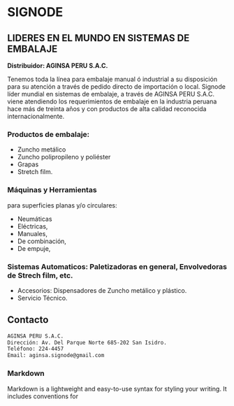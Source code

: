 # SIGNODE #

## LIDERES EN EL MUNDO EN SISTEMAS DE EMBALAJE ##

**Distribuidor: AGINSA PERU S.A.C.**

Tenemos toda la línea para embalaje manual ó industrial a su disposición para su atención a
través de pedido directo de importación o local. Signode líder mundial en sistemas de
embalaje, a través de AGINSA PERU S.A.C. viene atendiendo los requerimientos de embalaje
en la industria peruana hace más de treinta años y con productos de alta calidad reconocida
internacionalmente.

### Productos de embalaje: 
- Zuncho metálico 
- Zuncho polipropileno y poliéster
- Grapas 
- Stretch film.

### Máquinas y Herramientas 
para superficies planas y/o circulares:
- Neumáticas 
- Eléctricas, 
- Manuales,
- De combinación, 
- De empuje,

### Sistemas Automaticos: Paletizadoras en general, Envolvedoras de Strech film, etc.
- Accesorios: Dispensadores de Zuncho metálico y plástico.
- Servicio Técnico.


## Contacto

```markdown
AGINSA PERU S.A.C.
Dirección: Av. Del Parque Norte 685-202 San Isidro.
Teléfono: 224-4457
Email: aginsa.signode@gmail.com
```




### Markdown

Markdown is a lightweight and easy-to-use syntax for styling your writing. It includes conventions for


